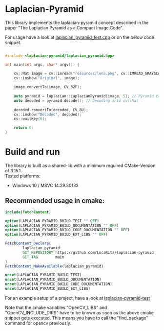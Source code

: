 # Laplacian-Pyramid
This library implements the laplacian-pyramid concept described in the
paper "The Laplacian Pyramid as a Compact Image Code".

For usage have a look at [laplacian_pyramid_test.cpp](test/laplacian-pyramid/src/laplacian_pyramid_test.cpp) or on the below code snippet.

```cpp

#include <laplacian-pyramid/laplacian_pyramid.hpp>

int main(int argc, char* argv[]) {

    cv::Mat image = cv::imread("resources/lena.png", cv::IMREAD_GRAYSCALE);
    cv::imshow("Original", image);
    
    image.convertTo(image, CV_32F);
    
    auto pyramid = laplacian::LaplacianPyramid{image, 5}; // Pyramid creation
    auto decoded = pyramid.decode(); // Decoding into cv::Mat
    
    decoded.convertTo(decoded, CV_8U);
    cv::imshow("Decoded", decoded);
    cv::waitKey(0);

    return 0;
}
```

# Build and run
The library is built as a shared-lib with a minimum required CMake-Version of 3.15.1.<br>
Tested platforms:
- Windows 10 / MSVC 14.29.30133

## Recommended usage in cmake:
```cmake
include(FetchContent)

option(LAPLACIAN_PYRAMID_BUILD_TEST "" OFF)
option(LAPLACIAN_PYRAMID_BUILD_DOCUMENTATION "" OFF)
option(LAPLACIAN_PYRAMID_BUILD_CODE_DOCUMENTATION "" OFF)
option(LAPLACIAN_PYRAMID_BUILD_EXT_LIBS "" OFF)

FetchContent_Declare(
        laplacian_pyramid
        GIT_REPOSITORY https://github.com/LucaRitz/laplacian-pyramid
        GIT_TAG        main
)
FetchContent_MakeAvailable(laplacian_pyramid)

unset(LAPLACIAN_PYRAMID_BUILD_TEST)
unset(LAPLACIAN_PYRAMID_BUILD_DOCUMENTATION)
unset(LAPLACIAN_PYRAMID_BUILD_CODE_DOCUMENTATION)
unset(LAPLACIAN_PYRAMID_BUILD_EXT_LIBS)
```

For an example setup of a project, have a look at [laplacian-pyramid-test](https://github.com/LucaRitz/laplacian-pyramid-test)

Note that the cmake variables "OpenCV_LIBS" and "OpenCV_INCLUDE_DIRS" have to be known as soon as the above cmake snippet
gets executed. This means you have to call the "find_package" command for opencv previously.